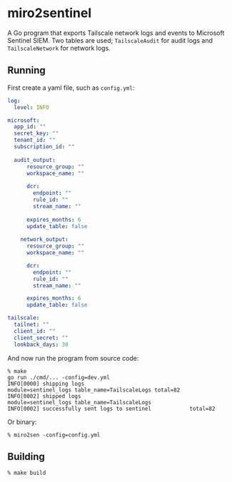 # miro2sentinel

A Go program that exports Tailscale network logs and events to Microsoft Sentinel SIEM.
Two tables are used; `TailscaleAudit` for audit logs and `TailscaleNetwork` for network logs.

## Running

First create a yaml file, such as `config.yml`:
```yaml
log:
  level: INFO

microsoft:
  app_id: ""
  secret_key: ""
  tenant_id: ""
  subscription_id: ""
  
  audit_output:
      resource_group: ""
      workspace_name: ""
    
      dcr:
        endpoint: ""
        rule_id: ""
        stream_name: ""
    
      expires_months: 6
      update_table: false
      
    network_output:
      resource_group: ""
      workspace_name: ""

      dcr:
        endpoint: ""
        rule_id: ""
        stream_name: ""

      expires_months: 6
      update_table: false

tailscale:
  tailnet: ""
  client_id: ""
  client_secret: ""
  lookback_days: 30
```

And now run the program from source code:
```shell
% make
go run ./cmd/... -config=dev.yml
INFO[0000] shipping logs                                 module=sentinel_logs table_name=TailscaleLogs total=82
INFO[0002] shipped logs                                  module=sentinel_logs table_name=TailscaleLogs
INFO[0002] successfully sent logs to sentinel            total=82
```

Or binary:
```shell
% miro2sen -config=config.yml
```

## Building

```shell
% make build
```
